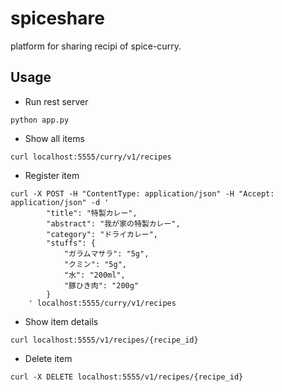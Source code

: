 # spiceshare
platform for sharing recipi of spice-curry.

## Usage

* Run rest server
   
```
python app.py
```

* Show all items

```
curl localhost:5555/curry/v1/recipes
```

* Register item

```
curl -X POST -H "ContentType: application/json" -H "Accept: application/json" -d '
        "title": "特製カレー",
        "abstract": "我が家の特製カレー",
        "category": "ドライカレー",
        "stuffs": {
            "ガラムマサラ": "5g",
            "クミン": "5g",
            "水": "200ml",
            "豚ひき肉": "200g"
        }
    ' localhost:5555/curry/v1/recipes
```

* Show item details

```
curl localhost:5555/v1/recipes/{recipe_id}
```

* Delete item

```
curl -X DELETE localhost:5555/v1/recipes/{recipe_id}
```
